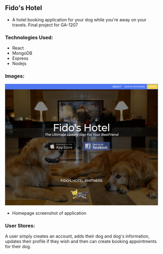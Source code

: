 ## Fido's Hotel

- A hotel booking application for your dog while you're away on your travels. Final project for GA-1207

### Technologies Used:

- React
- MongoDB
- Express
- Nodejs

### Images:

![](./src/images/fidoshotel.png)

- Homepage screenshot of application

### User Stores:

A user simply creates an account, adds their dog and dog's information, updates their profile if they wish and then can create booking appointments for their dog.
